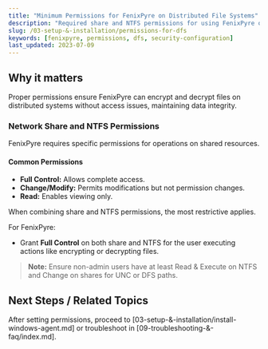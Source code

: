 ```yaml
---
title: "Minimum Permissions for FenixPyre on Distributed File Systems"
description: "Required share and NTFS permissions for using FenixPyre on DFS environments."
slug: /03-setup-&-installation/permissions-for-dfs
keywords: [fenixpyre, permissions, dfs, security-configuration]
last_updated: 2023-07-09
---
```


## Why it matters
Proper permissions ensure FenixPyre can encrypt and decrypt files on distributed systems without access issues, maintaining data integrity.

### Network Share and NTFS Permissions
FenixPyre requires specific permissions for operations on shared resources.

#### Common Permissions
- **Full Control:** Allows complete access.
- **Change/Modify:** Permits modifications but not permission changes.
- **Read:** Enables viewing only.

When combining share and NTFS permissions, the most restrictive applies.

For FenixPyre:
- Grant **Full Control** on both share and NTFS for the user executing actions like encrypting or decrypting files.

> **Note:** Ensure non-admin users have at least Read & Execute on NTFS and Change on shares for UNC or DFS paths.

<!-- DIAGRAM: ./media/03-setup-&-installation/permissions-diagram.svg | Alt: Overview of required permissions for FenixPyre on DFS -->

## Next Steps / Related Topics
After setting permissions, proceed to [03-setup-&-installation/install-windows-agent.md] or troubleshoot in [09-troubleshooting-&-faq/index.md].
